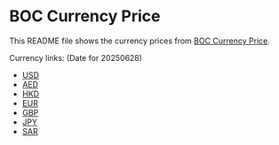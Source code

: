 # BOC Currency Price

This README file shows the currency prices from [BOC Currency Price](https://www.boc.cn/sourcedb/whpj/).

Currency links: (Date for 20250628)

- [USD](https://bocurrencyprice.techina.science/BOC_CURRENCY_PRICE/USD/20250628.json)
- [AED](https://bocurrencyprice.techina.science/BOC_CURRENCY_PRICE/AED/20250628.json)
- [HKD](https://bocurrencyprice.techina.science/BOC_CURRENCY_PRICE/HKD/20250628.json)
- [EUR](https://bocurrencyprice.techina.science/BOC_CURRENCY_PRICE/EUR/20250628.json)
- [GBP](https://bocurrencyprice.techina.science/BOC_CURRENCY_PRICE/GBP/20250628.json)
- [JPY](https://bocurrencyprice.techina.science/BOC_CURRENCY_PRICE/JPY/20250628.json)
- [SAR](https://bocurrencyprice.techina.science/BOC_CURRENCY_PRICE/SAR/20250628.json)
